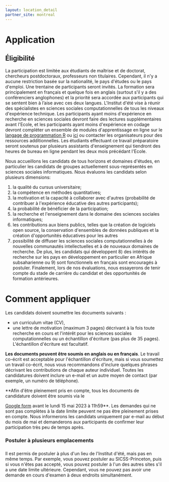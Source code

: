 ```yaml
---
layout: location_detail
partner_site: montreal
---
```


# Application

## Éligibilité

La participation est limitée aux étudiants de maîtrise et de doctorat, chercheurs postdoctoraux, professeurs non titulaires. Cependant, il n'y a aucune restriction basée sur la nationalité, le pays d'études ou le pays d'emploi. Une trentaine de participants seront invités. La formation sera  principalement en français et quelque fois en anglais (surtout s'il y a des conférenciers anglophones) et la priorité sera accordée aux participants qui se sentent bien à l’aise avec ces deux langues. L'Institut d'été vise à réunir des spécialistes en sciences sociales computationnelles de tous les niveaux d'expérience technique. Les participants ayant moins d'expérience en recherche en sciences sociales devront faire des lectures supplémentaires avant l'Ecole, et les participants ayant moins d'expérience en codage devront compléter un ensemble de modules d'apprentissage en ligne sur le [langage de programmation R](https://sicss.io/boot_camp) ou [ici](https://github.com/visseho/Cours_SICSS_Montreal/tree/main/Semaine1_Formation_Intensive_R) ou contacter les organisateurs pour des ressources additionnelles. Les étudiants effectuant ce travail préparatoire seront soutenus par plusieurs assistants d'enseignement qui tiendront des heures de bureau en ligne pendant les deux mois précédant l'Ecole.

Nous accueillons les candidats de tous horizons et domaines d'études, en particulier les candidats de groupes actuellement sous-représentés en sciences sociales informatiques. Nous évaluons les candidats selon plusieurs dimensions: 
1) la qualité du cursus universitaire; 
2) la compétence en méthodes quantitatives;
3) la motivation et la capacité à collaborer avec d'autres (probabilité de contribuer à l'expérience éducative des autres participants);
4) la probabilité de bénéficier de la participation;
5) la recherche et l'enseignement dans le domaine des sciences sociales informatiques; 
6) les contributions aux biens publics, telles que la création de logiciels open source, la conservation d'ensembles de données publiques et la création d'opportunités éducatives pour les autres  
7)  possibilité de diffuser les sciences sociales computationnelles à de nouvelles communautés intellectuelles et à de nouveaux domaines de recherche. De plus, les candidats qui développent 8) des intérêts de recherche sur les pays en développement en particulier en Afrique subsaharienne ou 9) sont fonctionnels en français sont encouragés à postuler. Finalement, lors de nos évaluations, nous essayerons de tenir compte du stade de carrière du candidat et des opportunités de formation antérieures.


# Comment appliquer

Les candidats doivent soumettre les documents suivants :

- un curriculum vitae (CV),
- une lettre de motivation (maximum 3 pages) décrivant à la fois toute recherche en cours et l'intérêt pour les sciences sociales computationnelles ou un échantillon d'écriture (pas plus de 35 pages). L'échantillon d'écriture est facultatif.

**Les documents peuvent être soumis en anglais ou en français**. Le travail co-écrit est acceptable pour l'échantillon d'écriture, mais si vous soumettez un travail co-écrit, nous vous recommandons d'inclure quelques phrases décrivant les contributions de chaque auteur individuel. Toutes les candidatures doivent inclure un e-mail et un autre moyen de contact (par exemple, un numéro de téléphone).

**Afin d'être pleinement pris en compte, tous les documents de candidature doivent être soumis via le

 [Google form](https://forms.gle/SijmtBHQtpdq9EnR9) avant le lundi 15 mai 2023 à 11h59**. Les demandes qui ne sont pas complètes à la date limite peuvent ne pas être pleinement prises en compte. Nous informerons les candidats uniquement par e-mail au début du mois de mai et demanderons aux participants de confirmer leur participation très peu de temps après.
 
 ### Postuler à plusieurs emplacements
### <a name="applying_to_multiple_locations"></a>
Il est permis de postuler à plus d'un lieu de l'Institut d'été, mais pas en même temps. Par exemple, vous pouvez postuler au SICSS-Princeton, puis si vous n'êtes pas accepté, vous pouvez postuler à l'un des autres sites s'il a une date limite ultérieure. Cependant, vous ne pouvez pas avoir une demande en cours d'examen à deux endroits simultanément.


<!--
------------------

Participation is restricted to Ph.D. students, postdoctoral researchers, untenured faculty within 7 years of their Ph.D,  and exceptionnaly to master students (those finishing their thesis). However, there are no restrictions based on citizenship, country of study, or country of employment. About 30 participants will be invited. The Summer Institute will be conducted mainly in French and sometimes in English and priority will be given to participants who are comfortable with those languages. The Summer Institute aims to bring together computational social scientists across all levels of technical experience. Participants with less experience with social science research will be expected to complete additional readings in advance of the Institute, and participants with less experience coding will be expected to complete a set of online learning modules on the [R programming language](https://sicss.io/boot_camp) or contact the organizers for more ressources. Students doing this preparatory work will be supported by a teaching assistants who will hold online office hours during the two months before the Institute.

We welcome applicants from all backgrounds and fields of study, especially applicants from groups currently under-represented in computational social science. We evaluate applicants along a number of dimensions: 1) research and teaching in the area of computational social science 2) contributions to public goods, such as creating open source software, curating public datasets, and creating educational opportunities for others 3) likelihood to benefit from participation 4) likelihood to contribute to the educational experience of other participants 5) potential to spread computational social science to new intellectual communities and areas of research. In addition, applicants that developp  6) research interests on developing countries especially in sub-Saharan Africa or are 7) fonctional in French are encouraged to apply. Further, when making our evaluations, attempt to account for an applicant’s career stage and previous educational opportunities.

# How To Apply

Applicants must submit the following documents: 

-  a curriculum vitae (CV),
-  a statement (maximum 3 pages) describing both any current research and your interest in computational social science or one writing sample (no more than 35 pages). The writing sample is optional.

**The materials can be submitted in English or French**. Co-authored work is acceptable for the writing sample, but if you submit co-authored work, we recommend that you include a few sentences describing the contributions of each individual author. All applications must include an e-mail and an alternative means of contact (e.g., phone number). 

**In order to be guaranteed full consideration, all application materials must be submitted through the [Google form](https://docs.google.com/forms/d/e/1FAIpQLSeSdCa_7kwpXbCGS8T4YfuYXcqj5fW4yVReHnU0I9dwlbd3rA/viewform?vc=0&c=0&w=1&flr=0&gxids=7628) by Monday, May 15, 2023 at 11:59**. Applications that are not complete by the deadline may not receive full consideration. We will notify applicants solely through e-mail by early May, and will ask participants to confirm their participation very soon thereafter.

Inquiries can be sent to <sicss.montreal@gmail.com>.

<br />

### Applying to multiple locations
### <a name="applying_to_multiple_locations"></a>
It is allowed to apply to more than one Summer Institute location, but not at the same time. For example, you can apply to SICSS-Princeton, and then if you are not accepted you can apply to one of the other locations if it has a later deadline. However, you cannot have an applications under review at two locations simultaneously. -->

